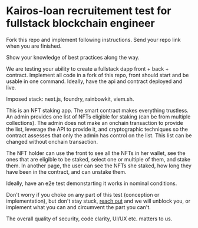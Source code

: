 # Kairos-loan recruitement test for fullstack blockchain engineer

Fork this repo and implement following instructions. Send your repo link when you are finished.

Show your knowledge of best practices along the way.

We are testing your ability to create a fullstack dapp front + back + contract. Implement all code in a fork of this repo, front should start and be usable in one command.
Ideally, have the api and contract deployed and live.  

Imposed stack: next.js, foundry, rainbowkit, viem.sh.

This is an NFT staking app. The smart contract makes everything trustless.
An admin provides one list of NFTs eligible for staking (can be from multiple collections). The admin does not make an onchain transaction to provide the list, leverage the API to provide it, and cryptographic techniques so the contract assesses that only the admin has control on the list. This list can be changed without onchain transaction.

The NFT holder can use the front to see all the NFTs in her wallet, see the ones that are eligible to be staked, select one or multiple of them, and stake them. In another page, the user can see the NFTs she staked, how long they have been in the contract, and can unstake them.

Ideally, have an e2e test demonstarting it works in nominal conditions.

Don't worry if you choke on any part of this test (conception or implementation), but don't stay stuck, [reach out](https://t.me/t0bou) and we will unblock you, or implement what you can and circumvent the part you can't.

The overall quality of security, code clarity, UI/UX etc. matters to us.
